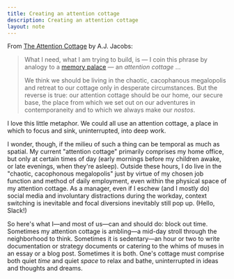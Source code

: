 ```yaml
---
title: Creating an attention cottage
description: Creating an attention cottage
layout: note
---
```


From [The Attention Cottage](https://blog.ayjay.org/the-attention-cottage/) by A.J. Jacobs:

>What I need, what I am trying to build, is — I coin this phrase by analogy to a [memory palace](https://en.wikipedia.org/wiki/Method_of_loci?wprov=sfti1#) — an _attention cottage_ ...
>
>We think we should be living in the chaotic, cacophanous megalopolis and retreat to our cottage only in desperate circumstances. But the reverse is true: our attention cottage should be our home, our secure base, the place from which we set out on our adventures in contemporaneity and to which we always make our _nostos_.

I love this little metaphor. We could all use an attention cottage, a place in which to focus and sink, uninterrupted, into deep work.

I wonder, though, if the milieu of such a thing can be temporal as much as spatial. My current "attention cottage" primarily comprises my home office, but only at certain times of day (early mornings before my children awake, or late evenings, when they're asleep). Outside these hours, I do live in the "chaotic, cacophonous megalopolis" just by virtue of my chosen job function and method of daily employment, even within the physical space of my attention cottage. As a manager, even if I eschew (and I mostly do) social media and involuntary distractions during the workday, context switching is inevitable and focal diversions inevitably still pop up. (Hello, Slack!)

So here's what I—and most of us—can and should do: block out time. Sometimes my attention cottage is ambling—a mid-day stroll through the neighborhood to think. Sometimes it is sedentary—an hour or two to write documentation or strategy documents or catering to the whims of muses in an essay or a blog post. Sometimes it is both. One's cottage must comprise both quiet _time_ and quiet _space_ to relax and bathe, uninterrupted in ideas and thoughts and dreams.
